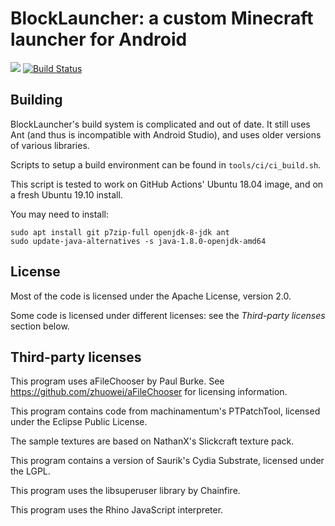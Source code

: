 # BlockLauncher: a custom Minecraft launcher for Android

![](https://raw.githubusercontent.com/zhuowei/MCPELauncher/master/res/drawable-xxxhdpi/ic_launcher.png)
[![Build Status](https://github.com/MaxSignal/MCPELauncher/workflows/Build%20BlockLauncher/badge.svg)](https://github.com/zhuowei/MCPELauncher/actions)

## Building

BlockLauncher's build system is complicated and out of date. It still uses Ant
(and thus is incompatible with Android Studio), and uses older versions of various libraries.

Scripts to setup a build environment can be found in `tools/ci/ci_build.sh`.

This script is tested to work on GitHub Actions' Ubuntu 18.04 image, and on a fresh Ubuntu 19.10 install.

You may need to install:

```
sudo apt install git p7zip-full openjdk-8-jdk ant
sudo update-java-alternatives -s java-1.8.0-openjdk-amd64
```

## License

Most of the code is licensed under the Apache License, version 2.0.

Some code is licensed under different licenses: see the _Third-party licenses_ section below.

## Third-party licenses

This program uses aFileChooser by Paul Burke. See https://github.com/zhuowei/aFileChooser for licensing information.

This program contains code from machinamentum\'s PTPatchTool, licensed under the Eclipse Public License.

The sample textures are based on NathanX's Slickcraft texture pack.

This program contains a version of Saurik's Cydia Substrate, licensed under the LGPL.

This program uses the libsuperuser library by Chainfire.

This program uses the Rhino JavaScript interpreter.
